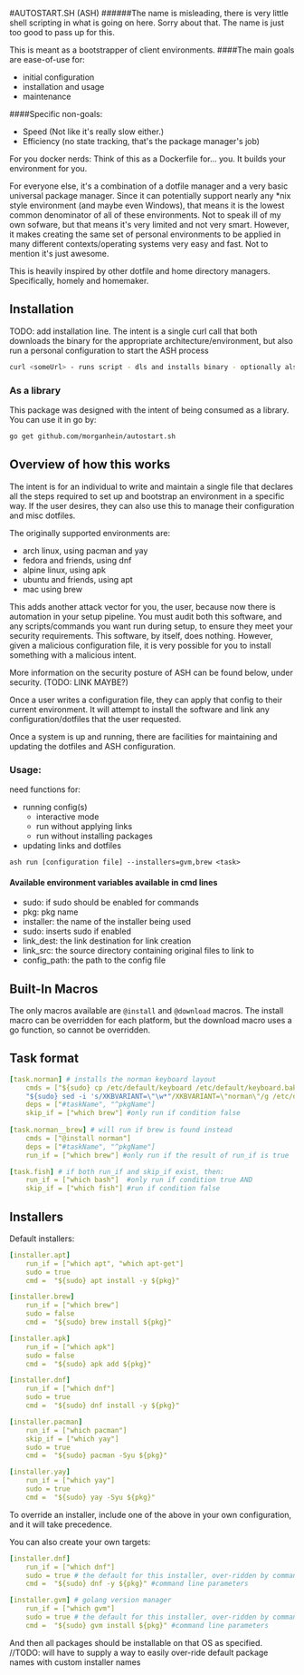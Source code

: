 #AUTOSTART.SH (ASH)
######The name is misleading, there is very little shell scripting in what is going on here. Sorry about that. The name is just too good to pass up for this.

This is meant as a bootstrapper of client environments. 
####The main goals are ease-of-use for:
- initial configuration 
- installation and usage 
- maintenance

####Specific non-goals:
- Speed (Not like it's really slow either.)
- Efficiency (no state tracking, that's the package manager's job)

For you docker nerds:
Think of this as a Dockerfile for... you. It builds your environment for you.

For everyone else, it's a combination of a dotfile manager and a very basic universal package manager. Since it can potentially support nearly any *nix style environment (and maybe even Windows), that means it is the lowest common denominator of all of these environments. Not to speak ill of my own sofware, but that means it's very limited and not very smart. However, it makes creating the same set of personal environments to be applied in many different contexts/operating systems very easy and fast. Not to mention it's just awesome.

This is heavily inspired by other dotfile and home directory managers. Specifically, homely and homemaker.

## Installation
TODO: add installation line. The intent is a single curl call that both downloads the binary for the appropriate architecture/environment, but also run a personal configuration to start the ASH process
```bash
curl <someUrl> - runs script - dls and installs binary - optionally also runs passed in configuration
```

### As a library
This package was designed with the intent of being consumed as a library. You can use it in go by:
```bash
go get github.com/morganhein/autostart.sh
```

## Overview of how this works
The intent is for an individual to write and maintain a single file that declares all the steps required to set up and bootstrap an environment in a specific way. If the user desires, they can also use this to manage their configuration and misc dotfiles.

The originally supported environments are: 
- arch linux, using pacman and yay
- fedora and friends, using dnf
- alpine linux, using apk
- ubuntu and friends, using apt
- mac using brew

This adds another attack vector for you, the user, because now there is automation in your setup pipeline. You must audit both
this software, and any scripts/commands you want run during setup, to ensure they meet your security requirements. This software, by itself, 
does nothing. However, given a malicious configuration file, it is very possible for you to install something with a malicious intent.

More information on the security posture of ASH can be found below, under security. (TODO: LINK MAYBE?)

Once a user writes a configuration file, they can apply that config to their current environment. It will attempt to install the software and link any configuration/dotfiles that the user requested.

Once a system is up and running, there are facilities for maintaining and updating the dotfiles and ASH configuration.

### Usage:

need functions for:
- running config(s)
    - interactive mode
    - run without applying links
    - run without installing packages
- updating links and dotfiles

`ash run [configuration file] --installers=gvm,brew <task>`

#### Available environment variables available in cmd lines
- sudo: if sudo should be enabled for commands
- pkg: pkg name
- installer: the name of the installer being used
- sudo: inserts sudo if enabled
- link_dest: the link destination for link creation
- link_src: the source directory containing original files to link to
- config_path: the path to the config file

## Built-In Macros

The only macros available are 
`@install` and `@download` macros.
The install macro can be overridden for each platform, but the download macro uses a go function, so cannot be overridden.

## Task format

```yaml
[task.norman] # installs the norman keyboard layout
    cmds = ["${sudo} cp /etc/default/keyboard /etc/default/keyboard.bak",
    "${sudo} sed -i 's/XKBVARIANT=\"\w*"/XKBVARIANT=\"norman\"/g /etc/default/keyboard"]
    deps = ["#taskName", "^pkgName"]
    skip_if = ["which brew"] #only run if condition false
  
[task.norman__brew] # will run if brew is found instead
    cmds = ["@install norman"]
    deps = ["#taskName", "^pkgName"]
    run_if = ["which brew"] #only run if the result of run_if is true

[task.fish] # if both run_if and skip_if exist, then:
    run_if = ["which bash"]  #only run if condition true AND
    skip_if = ["which fish"] #run if condition false
```

## Installers

Default installers: 
```yaml
[installer.apt]
    run_if = ["which apt", "which apt-get"]
    sudo = true
    cmd =  "${sudo} apt install -y ${pkg}"

[installer.brew]
    run_if = ["which brew"]
    sudo = false
    cmd =  "${sudo} brew install ${pkg}"

[installer.apk]
    run_if = ["which apk"]
    sudo = false
    cmd =  "${sudo} apk add ${pkg}"

[installer.dnf]
    run_if = ["which dnf"]
    sudo = true
    cmd =  "${sudo} dnf install -y ${pkg}"

[installer.pacman]
    run_if = ["which pacman"]
    skip_if = ["which yay"]
    sudo = true
    cmd =  "${sudo} pacman -Syu ${pkg}"

[installer.yay]
    run_if = ["which yay"]
    sudo = true
    cmd =  "${sudo} yay -Syu ${pkg}"
```

To override an installer, include one of the above in your own configuration, and it will take precedence.

You can also create your own targets: 

```yaml
[installer.dnf]
    run_if = ["which dnf"]
    sudo = true # the default for this installer, over-ridden by command line args
    cmd =  "${sudo} dnf -y ${pkg}" #command line parameters

[installer.gvm] # golang version manager
    run_if = ["which gvm"]
    sudo = true # the default for this installer, over-ridden by command line args
    cmd =  "${sudo} gvm install ${pkg}" #command line parameters
```

And then all packages should be installable on that OS as specified.
//TODO: will have to supply a way to easily over-ride default package names with custom installer names

